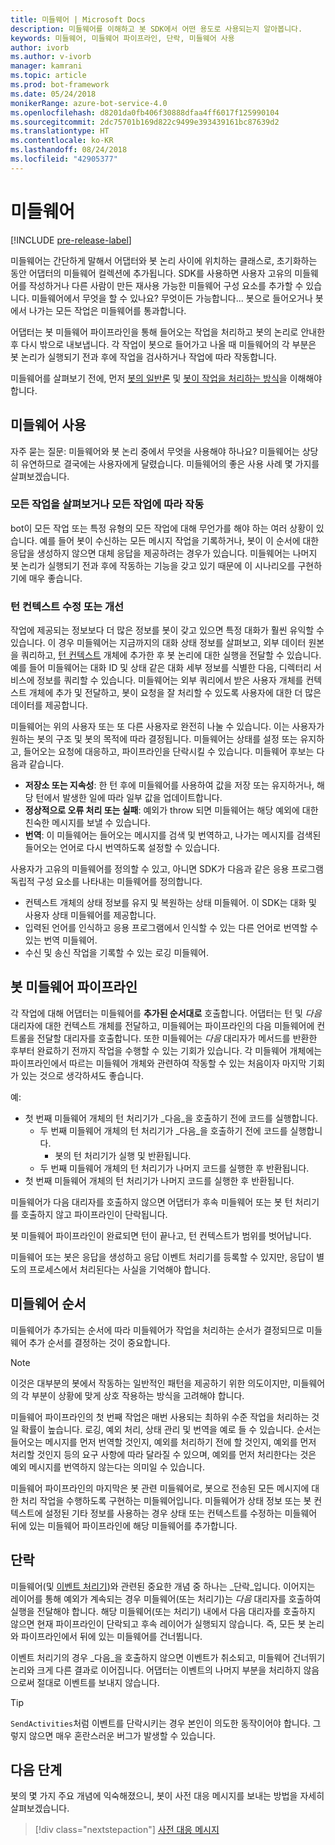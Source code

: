 ```yaml
---
title: 미들웨어 | Microsoft Docs
description: 미들웨어를 이해하고 봇 SDK에서 어떤 용도로 사용되는지 알아봅니다.
keywords: 미들웨어, 미들웨어 파이프라인, 단락, 미들웨어 사용
author: ivorb
ms.author: v-ivorb
manager: kamrani
ms.topic: article
ms.prod: bot-framework
ms.date: 05/24/2018
monikerRange: azure-bot-service-4.0
ms.openlocfilehash: d8201da0fb406f30888dfaa4ff6017f125990104
ms.sourcegitcommit: 2dc75701b169d822c9499e393439161bc87639d2
ms.translationtype: HT
ms.contentlocale: ko-KR
ms.lasthandoff: 08/24/2018
ms.locfileid: "42905377"
---
```

# <a name="middleware"></a>미들웨어

[!INCLUDE [pre-release-label](../includes/pre-release-label.md)]

미들웨어는 간단하게 말해서 어댑터와 봇 논리 사이에 위치하는 클래스로, 초기화하는 동안 어댑터의 미들웨어 컬렉션에 추가됩니다. SDK를 사용하면 사용자 고유의 미들웨어를 작성하거나 다른 사람이 만든 재사용 가능한 미들웨어 구성 요소를 추가할 수 있습니다. 미들웨어에서 무엇을 할 수 있나요? 무엇이든 가능합니다... 봇으로 들어오거나 봇에서 나가는 모든 작업은 미들웨어를 통과합니다.

어댑터는 봇 미들웨어 파이프라인을 통해 들어오는 작업을 처리하고 봇의 논리로 안내한 후 다시 밖으로 내보냅니다. 각 작업이 봇으로 들어가고 나올 때 미들웨어의 각 부분은 봇 논리가 실행되기 전과 후에 작업을 검사하거나 작업에 따라 작동합니다.

미들웨어를 살펴보기 전에, 먼저 [봇의 일반론](~/v4sdk/bot-builder-basics.md) 및 [봇이 작업을 처리하는 방식](~/v4sdk/bot-builder-concept-activity-processing.md)을 이해해야 합니다.

## <a name="uses-for-middleware"></a>미들웨어 사용

자주 묻는 질문: 미들웨어와 봇 논리 중에서 무엇을 사용해야 하나요? 미들웨어는 상당히 유연하므로 결국에는 사용자에게 달렸습니다. 미들웨어의 좋은 사용 사례 몇 가지를 살펴보겠습니다.

### <a name="looking-at-or-acting-on-every-activity"></a>모든 작업을 살펴보거나 모든 작업에 따라 작동

bot이 모든 작업 또는 특정 유형의 모든 작업에 대해 무언가를 해야 하는 여러 상황이 있습니다. 예를 들어 봇이 수신하는 모든 메시지 작업을 기록하거나, 봇이 이 순서에 대한 응답을 생성하지 않으면 대체 응답을 제공하려는 경우가 있습니다. 미들웨어는 나머지 봇 논리가 실행되기 전과 후에 작동하는 기능을 갖고 있기 때문에 이 시나리오를 구현하기에 매우 좋습니다.

### <a name="modifying-or-enhancing-the-turn-context"></a>턴 컨텍스트 수정 또는 개선

작업에 제공되는 정보보다 더 많은 정보를 봇이 갖고 있으면 특정 대화가 훨씬 유익할 수 있습니다. 이 경우 미들웨어는 지금까지의 대화 상태 정보를 살펴보고, 외부 데이터 원본을 쿼리하고, [턴 컨텍스트](bot-builder-concept-activity-processing.md#turn-context) 개체에 추가한 후 봇 논리에 대한 실행을 전달할 수 있습니다.
예를 들어 미들웨어는 대화 ID 및 상태 같은 대화 세부 정보를 식별한 다음, 디렉터리 서비스에 정보를 쿼리할 수 있습니다. 미들웨어는 외부 쿼리에서 받은 사용자 개체를 컨텍스트 개체에 추가 및 전달하고, 봇이 요청을 잘 처리할 수 있도록 사용자에 대한 더 많은 데이터를 제공합니다.

미들웨어는 위의 사용자 또는 또 다른 사용자로 완전히 나눌 수 있습니다. 이는 사용자가 원하는 봇의 구조 및 봇의 목적에 따라 결정됩니다.
미들웨어는 상태를 설정 또는 유지하고, 들어오는 요청에 대응하고, 파이프라인을 단락시킬 수 있습니다.
미들웨어 후보는 다음과 같습니다.

- **저장소 또는 지속성**: 한 턴 후에 미들웨어를 사용하여 값을 저장 또는 유지하거나, 해당 턴에서 발생한 일에 따라 일부 값을 업데이트합니다.
- **정상적으로 오류 처리 또는 실패**: 예외가 throw 되면 미들웨어는 해당 예외에 대한 친숙한 메시지를 보낼 수 있습니다.
- **번역**: 이 미들웨어는 들어오는 메시지를 검색 및 번역하고, 나가는 메시지를 검색된 들어오는 언어로 다시 번역하도록 설정할 수 있습니다.

사용자가 고유의 미들웨어를 정의할 수 있고, 아니면 SDK가 다음과 같은 응용 프로그램 독립적 구성 요소를 나타내는 미들웨어를 정의합니다.

- 컨텍스트 개체의 상태 정보를 유지 및 복원하는 상태 미들웨어. 이 SDK는 대화 및 사용자 상태 미들웨어를 제공합니다.
- 입력된 언어를 인식하고 응용 프로그램에서 인식할 수 있는 다른 언어로 번역할 수 있는 번역 미들웨어.
- 수신 및 송신 작업을 기록할 수 있는 로깅 미들웨어.

## <a name="the-bot-middleware-pipeline"></a>봇 미들웨어 파이프라인

각 작업에 대해 어댑터는 미들웨어를 **추가된 순서대로** 호출합니다. 어댑터는 턴 및 _다음_ 대리자에 대한 컨텍스트 개체를 전달하고, 미들웨어는 파이프라인의 다음 미들웨어에 컨트롤을 전달할 대리자를 호출합니다. 또한 미들웨어는 _다음_ 대리자가 메서드를 반환한 후부터 완료하기 전까지 작업을 수행할 수 있는 기회가 있습니다. 각 미들웨어 개체에는 파이프라인에서 따르는 미들웨어 개체와 관련하여 작동할 수 있는 처음이자 마지막 기회가 있는 것으로 생각하셔도 좋습니다.

예: 

- 첫 번째 미들웨어 개체의 턴 처리기가 _다음_을 호출하기 전에 코드를 실행합니다.
  - 두 번째 미들웨어 개체의 턴 처리기가 _다음_을 호출하기 전에 코드를 실행합니다.
    - 봇의 턴 처리기가 실행 및 반환됩니다.
  - 두 번째 미들웨어 개체의 턴 처리기가 나머지 코드를 실행한 후 반환됩니다.
- 첫 번째 미들웨어 개체의 턴 처리기가 나머지 코드를 실행한 후 반환됩니다.

미들웨어가 다음 대리자를 호출하지 않으면 어댑터가 후속 미들웨어 또는 봇 턴 처리기를 호출하지 않고 파이프라인이 단락됩니다.

봇 미들웨어 파이프라인이 완료되면 턴이 끝나고, 턴 컨텍스트가 범위를 벗어납니다.

미들웨어 또는 봇은 응답을 생성하고 응답 이벤트 처리기를 등록할 수 있지만, 응답이 별도의 프로세스에서 처리된다는 사실을 기억해야 합니다.

## <a name="order-of-middleware"></a>미들웨어 순서

미들웨어가 추가되는 순서에 따라 미들웨어가 작업을 처리하는 순서가 결정되므로 미들웨어 추가 순서를 결정하는 것이 중요합니다.

> [!NOTE]
> 이것은 대부분의 봇에서 작동하는 일반적인 패턴을 제공하기 위한 의도이지만, 미들웨어의 각 부분이 상황에 맞게 상호 작용하는 방식을 고려해야 합니다.

미들웨어 파이프라인의 첫 번째 작업은 매번 사용되는 최하위 수준 작업을 처리하는 것일 확률이 높습니다. 로깅, 예외 처리, 상태 관리 및 번역을 예로 들 수 있습니다. 순서는 들어오는 메시지를 먼저 번역할 것인지, 예외를 처리하기 전에 할 것인지, 예외를 먼저 처리할 것인지 등의 요구 사항에 따라 달라질 수 있으며, 예외를 먼저 처리한다는 것은 예외 메시지를 번역하지 않는다는 의미일 수 있습니다.

미들웨어 파이프라인의 마지막은 봇 관련 미들웨어로, 봇으로 전송된 모든 메시지에 대한 처리 작업을 수행하도록 구현하는 미들웨어입니다. 미들웨어가 상태 정보 또는 봇 컨텍스트에 설정된 기타 정보를 사용하는 경우 상태 또는 컨텍스트를 수정하는 미들웨어 뒤에 있는 미들웨어 파이프라인에 해당 미들웨어를 추가합니다.

## <a name="short-circuiting"></a>단락

미들웨어(및 [이벤트 처리기](~/v4sdk/bot-builder-concept-activity-processing.md#response-event-handlers))와 관련된 중요한 개념 중 하나는 _단락_입니다. 이어지는 레이어를 통해 예외가 계속되는 경우 미들웨어(또는 처리기)는 _다음_ 대리자를 호출하여 실행을 전달해야 합니다.  해당 미들웨어(또는 처리기) 내에서 다음 대리자를 호출하지 않으면 현재 파이프라인이 단락되고 후속 레이어가 실행되지 않습니다. 즉, 모든 봇 논리와 파이프라인에서 뒤에 있는 미들웨어를 건너뜁니다.

이벤트 처리기의 경우 _다음_을 호출하지 않으면 이벤트가 취소되고, 미들웨어 건너뛰기 논리와 크게 다른 결과로 이어집니다. 어댑터는 이벤트의 나머지 부분을 처리하지 않음으로써 절대로 이벤트를 보내지 않습니다.

> [!TIP]
> `SendActivities`처럼 이벤트를 단락시키는 경우 본인이 의도한 동작이어야 합니다. 그렇지 않으면 매우 혼란스러운 버그가 발생할 수 있습니다.

## <a name="next-steps"></a>다음 단계

봇의 몇 가지 주요 개념에 익숙해졌으니, 봇이 사전 대응 메시지를 보내는 방법을 자세히 살펴보겠습니다.

> [!div class="nextstepaction"]
> [사전 대응 메시지](~/v4sdk/bot-builder-proactive-messages.md)

